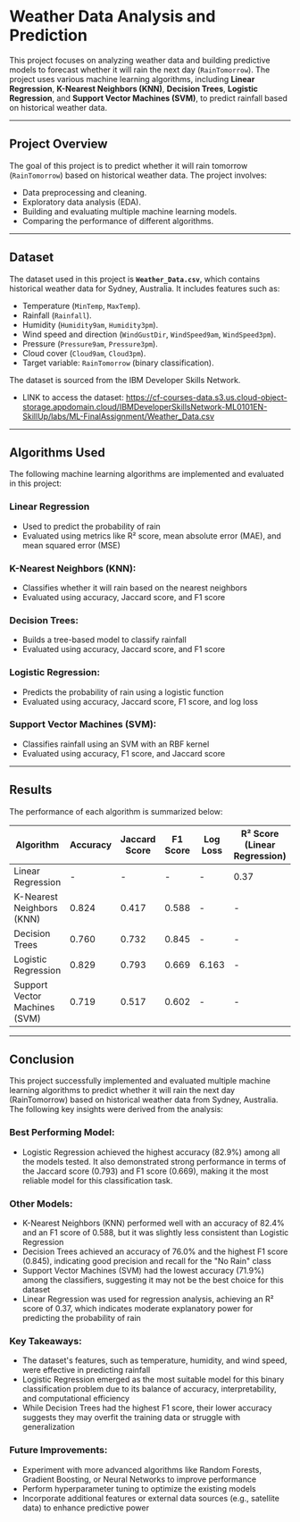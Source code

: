 # Weather Data Analysis and Prediction

This project focuses on analyzing weather data and building predictive models to forecast whether it will rain the next day (`RainTomorrow`). The project uses various machine learning algorithms, including **Linear Regression**, **K-Nearest Neighbors (KNN)**, **Decision Trees**, **Logistic Regression**, and **Support Vector Machines (SVM)**, to predict rainfall based on historical weather data.

---

## Project Overview
The goal of this project is to predict whether it will rain tomorrow (`RainTomorrow`) based on historical weather data. The project involves:
- Data preprocessing and cleaning.
- Exploratory data analysis (EDA).
- Building and evaluating multiple machine learning models.
- Comparing the performance of different algorithms.

---

## Dataset
The dataset used in this project is **`Weather_Data.csv`**, which contains historical weather data for Sydney, Australia. It includes features such as:
- Temperature (`MinTemp`, `MaxTemp`).
- Rainfall (`Rainfall`).
- Humidity (`Humidity9am`, `Humidity3pm`).
- Wind speed and direction (`WindGustDir`, `WindSpeed9am`, `WindSpeed3pm`).
- Pressure (`Pressure9am`, `Pressure3pm`).
- Cloud cover (`Cloud9am`, `Cloud3pm`).
- Target variable: `RainTomorrow` (binary classification).

The dataset is sourced from the IBM Developer Skills Network. 
- LINK to access the dataset: https://cf-courses-data.s3.us.cloud-object-storage.appdomain.cloud/IBMDeveloperSkillsNetwork-ML0101EN-SkillUp/labs/ML-FinalAssignment/Weather_Data.csv

---

## Algorithms Used

The following machine learning algorithms are implemented and evaluated in this project:

### Linear Regression
  - Used to predict the probability of rain
  - Evaluated using metrics like R² score, mean absolute error (MAE), and mean squared error (MSE)
### K-Nearest Neighbors (KNN):
  - Classifies whether it will rain based on the nearest neighbors
  - Evaluated using accuracy, Jaccard score, and F1 score
### Decision Trees:
  - Builds a tree-based model to classify rainfall
  - Evaluated using accuracy, Jaccard score, and F1 score
### Logistic Regression:
  - Predicts the probability of rain using a logistic function
  - Evaluated using accuracy, Jaccard score, F1 score, and log loss
### Support Vector Machines (SVM):
  - Classifies rainfall using an SVM with an RBF kernel
  - Evaluated using accuracy, F1 score, and Jaccard score

---

## Results
The performance of each algorithm is summarized below:

| **Algorithm**           | **Accuracy** | **Jaccard Score** | **F1 Score** | **Log Loss** | **R² Score** (Linear Regression) |
|--------------------------|--------------|-------------------|--------------|--------------|----------------------------------|
| Linear Regression        | -            | -                 | -            | -            | 0.37                            |
| K-Nearest Neighbors (KNN)| 0.824        | 0.417             | 0.588        | -            | -                                |
| Decision Trees           | 0.760        | 0.732             | 0.845        | -            | -                                |
| Logistic Regression      | 0.829        | 0.793             | 0.669        | 6.163        | -                                |
| Support Vector Machines (SVM) | 0.719    | 0.517             | 0.602        | -            | -                                |

---

## Conclusion

This project successfully implemented and evaluated multiple machine learning algorithms to predict whether it will rain the next day (RainTomorrow) based on historical weather data from Sydney, Australia. The following key insights were derived from the analysis:

### Best Performing Model:
- Logistic Regression achieved the highest accuracy (82.9%) among all the models tested. It also demonstrated strong performance in terms of the Jaccard score (0.793) and F1 score (0.669), making it the most reliable model for this classification task.
### Other Models:
- K-Nearest Neighbors (KNN) performed well with an accuracy of 82.4% and an F1 score of 0.588, but it was slightly less consistent than Logistic Regression
- Decision Trees achieved an accuracy of 76.0% and the highest F1 score (0.845), indicating good precision and recall for the "No Rain" class
- Support Vector Machines (SVM) had the lowest accuracy (71.9%) among the classifiers, suggesting it may not be the best choice for this dataset
- Linear Regression was used for regression analysis, achieving an R² score of 0.37, which indicates moderate explanatory power for predicting the probability of rain
### Key Takeaways:
- The dataset's features, such as temperature, humidity, and wind speed, were effective in predicting rainfall
- Logistic Regression emerged as the most suitable model for this binary classification problem due to its balance of accuracy, interpretability, and computational efficiency
- While Decision Trees had the highest F1 score, their lower accuracy suggests they may overfit the training data or struggle with generalization

### Future Improvements:
- Experiment with more advanced algorithms like Random Forests, Gradient Boosting, or Neural Networks to improve performance
- Perform hyperparameter tuning to optimize the existing models
- Incorporate additional features or external data sources (e.g., satellite data) to enhance predictive power
